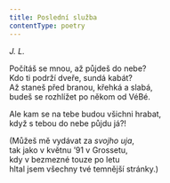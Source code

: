 ```yaml
---
title: Poslední služba
contentType: poetry
---
```


<section>

_J. L._

Počítáš se mnou, až půjdeš do nebe?  
Kdo ti podrží dveře, sundá kabát?  
Až staneš před branou, křehká a slabá,  
budeš se rozhlížet po někom od VéBé.

Ale kam se na tebe budou všichni hrabat,  
když s tebou do nebe půjdu já?!

(Můžeš mě vydávat za _svojho uja_,  
tak jako v květnu ’91 v Grossetu,  
kdy v bezmezné touze po letu  
hltal jsem všechny tvé temnější stránky.)

</section>
